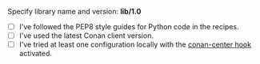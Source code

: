 Specify library name and version:  **lib/1.0**

- [ ] I've followed the PEP8 style guides for Python code in the recipes.
- [ ] I've used the latest Conan client version.
- [ ] I've tried at least one configuration locally with the [conan-center hook](https://github.com/conan-io/hooks.git) activated. 
